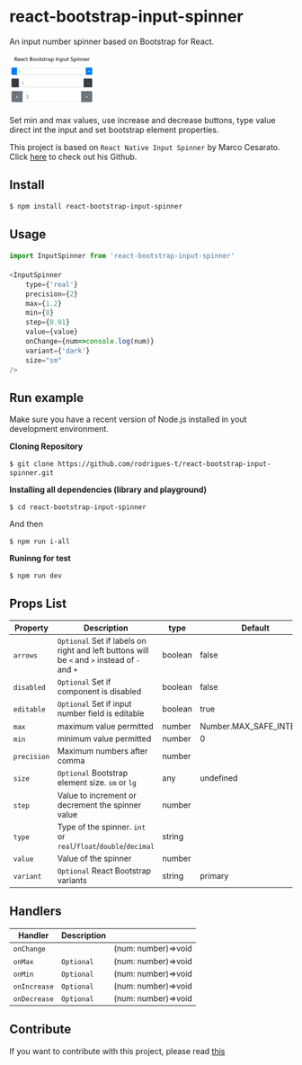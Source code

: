 # react-bootstrap-input-spinner
An input number spinner based on Bootstrap for React.

<img src="images/example.png" width="30%"/>

Set min and max values, use increase and decrease buttons, type value direct int the input and set bootstrap element properties.

This project is based on `React Native Input Spinner` by Marco Cesarato. Click [here](https://github.com/marcocesarato/react-native-input-spinner) to check out his Github. 

## Install
```
$ npm install react-bootstrap-input-spinner
```

## Usage

```javascript
import InputSpinner from 'react-bootstrap-input-spinner'  
  
<InputSpinner
    type={'real'}
    precision={2}
    max={1.2}
    min={0}
    step={0.01}
    value={value}
    onChange={num=>console.log(num)}
    variant={'dark'}
    size="sm"
/>
```

## Run example
Make sure you have a recent version of Node.js installed in yout development environment.

**Cloning Repository**
```
$ git clone https://github.com/rodrigues-t/react-bootstrap-input-spinner.git
```

**Installing all dependencies (library and playground)**
```
$ cd react-bootstrap-input-spinner
```
And then  
```
$ npm run i-all
```

**Runinng for test**
```
$ npm run dev
```

## Props List

| Property     |Description                                                                                    |type     |Default                  |
|--------------|-----------------------------------------------------------------------------------------------|---------|-------------------------|
| `arrows`     | `Optional` Set if labels on right and left buttons will be `<` and `>` instead of `-` and `+` | boolean | false                   |
| `disabled`   | `Optional` Set if component is disabled                                                       | boolean | false                   |
| `editable`   | `Optional` Set if input number field is editable                                              | boolean | true                    |
| `max`        | maximum value permitted                                                                       | number  | Number.MAX_SAFE_INTEGER |
| `min`        | minimum value permitted                                                                       | number  | 0                       |
| `precision`  | Maximum numbers after comma                                                                   | number  |                         |
| `size`       | `Optional` Bootstrap element size. `sm` or `lg`                                               | any     | undefined               |
| `step`       | Value to increment or decrement the spinner value                                             | number  |                         |
| `type`       | Type of the spinner. `int` or `real`/`float`/`double`/`decimal`                               | string  |                         |
| `value`      | Value of the spinner                                                                          | number  |                         |
| `variant`    | `Optional` React Bootstrap variants                                                           | string  | primary                 |

## Handlers

| Handler      |Description |                     |
|--------------|------------|---------------------|
| `onChange`   |            | (num: number)=>void |
| `onMax`      | `Optional` | (num: number)=>void |
| `onMin`      | `Optional` | (num: number)=>void |
| `onIncrease` | `Optional` | (num: number)=>void |
| `onDecrease` | `Optional` | (num: number)=>void |

## Contribute

If you want to contribute with this project, please read [this](PROPS.md)
